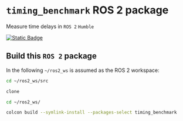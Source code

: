 # `timing_benchmark` ROS 2 package
Measure time delays in `ROS 2` `Humble`

[![Static Badge](https://img.shields.io/badge/ROS_2-Humble-34aec5)](https://docs.ros.org/en/humble/)


## Build this `ROS 2` package

In the following `~/ros2_ws` is assumed as the ROS 2 workspace:

``` bash
cd ~/ros2_ws/src
```

``` bash
clone
```

``` bash
cd ~/ros2_ws/
```

``` bash
colcon build --symlink-install --packages-select timing_benchmark
```